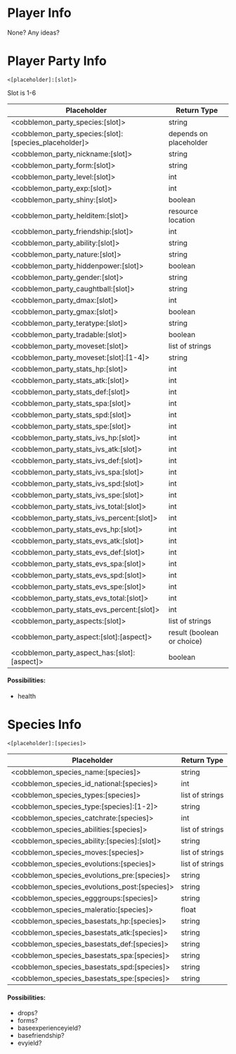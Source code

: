 # Player Info
None? Any ideas?

# Player Party Info
`<[placeholder]:[slot]>`

Slot is 1-6

| Placeholder                                            | Return Type                |
| ------------------------------------------------------ | -------------------------- |
| <cobblemon_party_species:[slot]>                       | string                     |
| <cobblemon_party_species:[slot]:[species_placeholder]> | depends on placeholder     |
| <cobblemon_party_nickname:[slot]>                      | string                     |
| <cobblemon_party_form:[slot]>                          | string                     |
| <cobblemon_party_level:[slot]>                         | int                        |
| <cobblemon_party_exp:[slot]>                           | int                        |
| <cobblemon_party_shiny:[slot]>                         | boolean                    |
| <cobblemon_party_helditem:[slot]>                      | resource location          |
| <cobblemon_party_friendship:[slot]>                    | int                        |
| <cobblemon_party_ability:[slot]>                       | string                     |
| <cobblemon_party_nature:[slot]>                        | string                     |
| <cobblemon_party_hiddenpower:[slot]>                   | boolean                    |
| <cobblemon_party_gender:[slot]>                        | string                     |
| <cobblemon_party_caughtball:[slot]>                    | string                     |
| <cobblemon_party_dmax:[slot]>                          | int                        |
| <cobblemon_party_gmax:[slot]>                          | boolean                    |
| <cobblemon_party_teratype:[slot]>                      | string                     |
| <cobblemon_party_tradable:[slot]>                      | boolean                    |
| <cobblemon_party_moveset:[slot]>                       | list of strings            |
| <cobblemon_party_moveset:[slot]:[1-4]>                 | string                     |
| <cobblemon_party_stats_hp:[slot]>                      | int                        |
| <cobblemon_party_stats_atk:[slot]>                     | int                        |
| <cobblemon_party_stats_def:[slot]>                     | int                        |
| <cobblemon_party_stats_spa:[slot]>                     | int                        |
| <cobblemon_party_stats_spd:[slot]>                     | int                        |
| <cobblemon_party_stats_spe:[slot]>                     | int                        |
| <cobblemon_party_stats_ivs_hp:[slot]>                  | int                        |
| <cobblemon_party_stats_ivs_atk:[slot]>                 | int                        |
| <cobblemon_party_stats_ivs_def:[slot]>                 | int                        |
| <cobblemon_party_stats_ivs_spa:[slot]>                 | int                        |
| <cobblemon_party_stats_ivs_spd:[slot]>                 | int                        |
| <cobblemon_party_stats_ivs_spe:[slot]>                 | int                        |
| <cobblemon_party_stats_ivs_total:[slot]>               | int                        |
| <cobblemon_party_stats_ivs_percent:[slot]>             | int                        |
| <cobblemon_party_stats_evs_hp:[slot]>                  | int                        |
| <cobblemon_party_stats_evs_atk:[slot]>                 | int                        |
| <cobblemon_party_stats_evs_def:[slot]>                 | int                        |
| <cobblemon_party_stats_evs_spa:[slot]>                 | int                        |
| <cobblemon_party_stats_evs_spd:[slot]>                 | int                        |
| <cobblemon_party_stats_evs_spe:[slot]>                 | int                        |
| <cobblemon_party_stats_evs_total:[slot]>               | int                        |
| <cobblemon_party_stats_evs_percent:[slot]>             | int                        |
| <cobblemon_party_aspects:[slot]>                       | list of strings            |
| <cobblemon_party_aspect:[slot]:[aspect]>               | result (boolean or choice) |
| <cobblemon_party_aspect_has:[slot]:[aspect]>           | boolean                    |

#### Possibilities:
- health

# Species Info
`<[placeholder]:[species]>`

| Placeholder                                   | Return Type     |
| --------------------------------------------- | --------------- |
| <cobblemon_species_name:[species]>            | string          |
| <cobblemon_species_id_national:[species]>     | int             |
| <cobblemon_species_types:[species]>           | list of strings |
| <cobblemon_species_type:[species]:[1-2]>      | string          |
| <cobblemon_species_catchrate:[species]>       | int             |
| <cobblemon_species_abilities:[species]>       | list of strings |
| <cobblemon_species_ability:[species]:[slot]>  | string          |
| <cobblemon_species_moves:[species]>           | list of strings |
| <cobblemon_species_evolutions:[species]>      | list of strings |
| <cobblemon_species_evolutions_pre:[species]>  | string          |
| <cobblemon_species_evolutions_post:[species]> | string          |
| <cobblemon_species_egggroups:[species]>       | string          |
| <cobblemon_species_maleratio:[species]>       | float           |
| <cobblemon_species_basestats_hp:[species]>    | string          |
| <cobblemon_species_basestats_atk:[species]>   | string          |
| <cobblemon_species_basestats_def:[species]>   | string          |
| <cobblemon_species_basestats_spa:[species]>   | string          |
| <cobblemon_species_basestats_spd:[species]>   | string          |
| <cobblemon_species_basestats_spe:[species]>   | string          |

#### Possibilities:
- drops?
- forms?
- baseexperienceyield?
- basefriendship?
- evyield?
